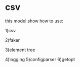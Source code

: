 # csv
this model show how to use:
    
1)csv
    
2)faker
    
3)element tree

4)logging
5)configparser
6)getopt
